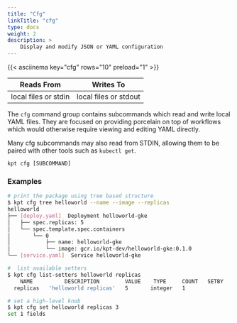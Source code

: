 ```yaml
---
title: "Cfg"
linkTitle: "cfg"
type: docs
weight: 2
description: >
    Display and modify JSON or YAML configuration
---
```


{{< asciinema key="cfg" rows="10" preload="1" >}}

| Reads From              | Writes To                |
|-------------------------|--------------------------|
| local files or stdin    | local files or stdout    |

The `cfg` command group contains subcommands which read and write
local YAML files.  They are focused on providing porcelain on top
of workflows which would otherwise require viewing and editing YAML
directly.

Many cfg subcommands may also read from STDIN, allowing them to be paired
with other tools such as `kubectl get`.

    kpt cfg [SUBCOMMAND]

### Examples

```sh
# print the package using tree based structure
$ kpt cfg tree helloworld --name --image --replicas
helloworld
├── [deploy.yaml]  Deployment helloworld-gke
│   ├── spec.replicas: 5
│   └── spec.template.spec.containers
│       └── 0
│           ├── name: helloworld-gke
│           └── image: gcr.io/kpt-dev/helloworld-gke:0.1.0
└── [service.yaml]  Service helloworld-gke
```

```sh
#  list available setters
$ kpt cfg list-setters helloworld replicas
    NAME          DESCRIPTION        VALUE    TYPE     COUNT   SETBY
  replicas   'helloworld replicas'   5       integer   1

# set a high-level knob
$ kpt cfg set helloworld replicas 3
set 1 fields
```
